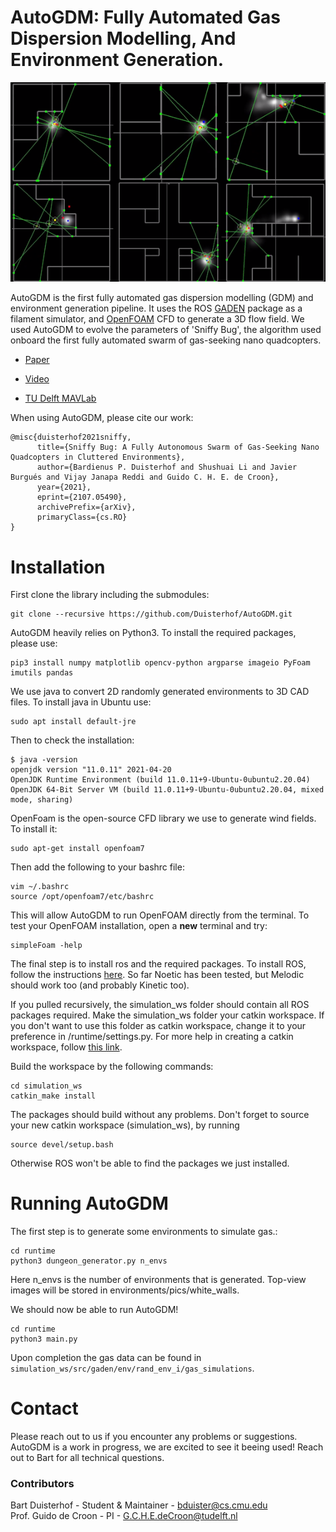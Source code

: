 # AutoGDM: Fully Automated Gas Dispersion Modelling, And Environment Generation.

[![AutoGDM](autogdm.png)](https://www.youtube.com/watch?v=ipoG9ExczbE)


AutoGDM is the first fully automated gas dispersion modelling (GDM) and environment generation pipeline. It uses the ROS [GADEN](https://github.com/MAPIRlab/gaden) package as a filament simulator, and [OpenFOAM](https://www.openfoam.com/) CFD to generate a 3D flow field. We used AutoGDM to evolve the parameters of 'Sniffy Bug', the algorithm used onboard the first fully automated swarm of gas-seeking nano quadcopters.

 - [Paper](https://arxiv.org/abs/2107.05490)
  
 -  [Video](https://www.youtube.com/watch?v=hj_SBSpK5qg) 

 -   [TU Delft MAVLab](https://mavlab.tudelft.nl/)

When using AutoGDM, please cite our work:
```
@misc{duisterhof2021sniffy,
      title={Sniffy Bug: A Fully Autonomous Swarm of Gas-Seeking Nano Quadcopters in Cluttered Environments}, 
      author={Bardienus P. Duisterhof and Shushuai Li and Javier Burgués and Vijay Janapa Reddi and Guido C. H. E. de Croon},
      year={2021},
      eprint={2107.05490},
      archivePrefix={arXiv},
      primaryClass={cs.RO}
}
```

# Installation

First clone the library including the submodules:

```
git clone --recursive https://github.com/Duisterhof/AutoGDM.git
```


AutoGDM heavily relies on Python3. To install the required packages, please use:
```
pip3 install numpy matplotlib opencv-python argparse imageio PyFoam imutils pandas
```
We use java to convert 2D randomly generated environments to 3D CAD files. To install java in Ubuntu use:

```
sudo apt install default-jre
```
Then to check the installation:
```
$ java -version
openjdk version "11.0.11" 2021-04-20
OpenJDK Runtime Environment (build 11.0.11+9-Ubuntu-0ubuntu2.20.04)
OpenJDK 64-Bit Server VM (build 11.0.11+9-Ubuntu-0ubuntu2.20.04, mixed mode, sharing)
```

OpenFoam is the open-source CFD library we use to generate wind fields. To install it:

```
sudo apt-get install openfoam7
```
Then add the following to your bashrc file:
```
vim ~/.bashrc
source /opt/openfoam7/etc/bashrc
```
This will allow AutoGDM to run OpenFOAM directly from the terminal. To test your OpenFOAM installation, open a **new** terminal and try:
```
simpleFoam -help
```
The final step is to install ros and the required packages. To install ROS, follow the instructions [here](http://wiki.ros.org/ROS/Installation). So far Noetic has been tested, but Melodic should work too (and probably Kinetic too).  

If you pulled recursively, the simulation_ws folder should contain all ROS packages required. Make the simulation_ws folder your catkin workspace. If you don't want to use this folder as catkin workspace, change it to your preference in /runtime/settings.py. For more help in creating a catkin workspace, follow [this link](http://wiki.ros.org/catkin/Tutorials/create_a_workspace). 

Build the workspace by the following commands:
```
cd simulation_ws
catkin_make install
```
The packages should build without any problems. Don't forget to source your new catkin workspace (simulation_ws), by running
```
source devel/setup.bash
```
Otherwise ROS won't be able to find the packages we just installed. 

# Running AutoGDM

The first step is to generate some environments to simulate gas.:

```
cd runtime
python3 dungeon_generator.py n_envs
```
Here n_envs is the number of environments that is generated. Top-view images will be stored in environments/pics/white_walls.

We should now be able to run AutoGDM!

```
cd runtime
python3 main.py
```
Upon completion the gas data can be found in `simulation_ws/src/gaden/env/rand_env_i/gas_simulations`.


# Contact

Please reach out to us if you encounter any problems or suggestions. AutoGDM is a work in progress, we are excited to see it beeing used! Reach out to Bart for all technical questions.

### Contributors
Bart Duisterhof - Student & Maintainer - bduister@cs.cmu.edu <br />
Prof. Guido de Croon - PI - G.C.H.E.deCroon@tudelft.nl
